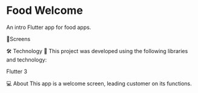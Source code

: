 # Food Welcome

An intro Flutter app for food apps.

📱Screens

🛠 Technology 🚀
This project was developed using the following libraries and technology:

Flutter 3

💻 About
This app is a welcome screen, leading customer on its functions.




